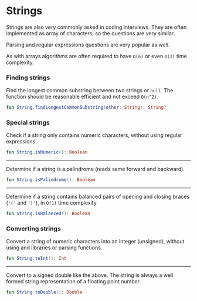 # Strings

Strings are also very commonly asked in coding interviews. They are often implemented as array of characters, so the questions are very similar.

Parsing and regular expressions questions are very popular as well.

As with arrays algorithms are often required to have `O(n)` or even `O(1)` time complexity.

### Finding strings

Find the longest common substring between two strings or `null`. The function should be reasonable efficient and not exceed `O(n^2)`.

```kotlin
fun String.findLongestCommonSubstring(other: String): String?
```

### Special strings

Check if a string only contains numeric characters, without using regular expressions.

```kotlin
fun String.isNumeric(): Boolean
```
---
Determine if a string is a palindrome (reads same forward and backward).

```kotlin
fun String.isPalindrome(): Boolean
```
---
Determine if a string contains balanced pairs of opening and closing braces (`'('` and `')'`), in `O(1)` time complexity

```kotlin
fun String.isBalanced(): Boolean
 ```

### Converting strings

Convert a string of numeric characters into an integer (unsigned), without using and libraries or parsing functions.

```kotlin
fun String.toInt(): Int
```
---
Convert to a signed double like the above. The string is always a well formed string representation of a floating point number.

```kotlin
fun String.toDouble(): Double
```
